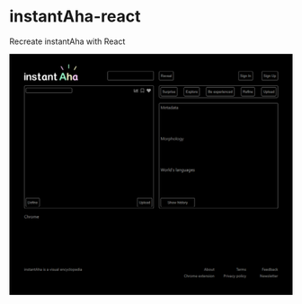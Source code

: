 # instantAha-react
Recreate instantAha with React

![](https://github.com/ffmaer/instantAha-react/raw/master/images/screencapture-localhost-3000-2020-11-14-07_35_55.png)
